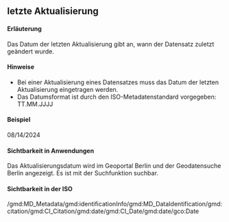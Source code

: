 ## letzte Aktualisierung

#### Erläuterung
Das Datum der letzten Aktualisierung gibt an, wann der Datensatz zuletzt geändert wurde.

#### Hinweise
* Bei einer Aktualisierung eines Datensatzes muss das Datum der letzten Aktualisierung eingetragen werden.
* Das Datumsformat ist durch den ISO-Metadatenstandard vorgegeben: TT.MM.JJJJ

#### Beispiel
08/14/2024

#### Sichtbarkeit in Anwendungen
Das Aktualisierungsdatum wird im Geoportal Berlin und der Geodatensuche Berlin angezeigt. Es ist mit der Suchfunktion suchbar.

#### Sichtbarkeit in der ISO
/gmd:MD_Metadata/gmd:identificationInfo/gmd:MD_DataIdentification/gmd:citation/gmd:CI_Citation/gmd:date/gmd:CI_Date/gmd:date/gco:Date
